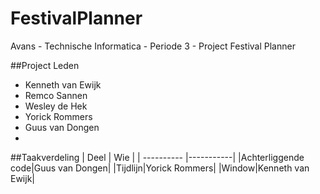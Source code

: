 # FestivalPlanner
Avans - Technische Informatica - Periode 3 - Project Festival Planner

##Project Leden
* Kenneth van Ewijk
* Remco Sannen
* Wesley de Hek
* Yorick Rommers
* Guus van Dongen
* 

##Taakverdeling
| Deel | Wie |
| ---------- |-----------|
|Achterliggende code|Guus van Dongen|
|Tijdlijn|Yorick Rommers|
|Window|Kenneth van Ewijk|
